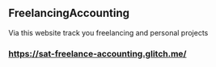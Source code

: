 ## FreelancingAccounting

Via this website track you freelancing and personal projects

### https://sat-freelance-accounting.glitch.me/
